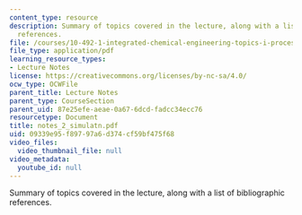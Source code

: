 ```yaml
---
content_type: resource
description: Summary of topics covered in the lecture, along with a list of bibliographic
  references.
file: /courses/10-492-1-integrated-chemical-engineering-topics-i-process-control-by-design-fall-2004/09339e95f89797a6d374cf59bf475f68_notes_2_simulatn.pdf
file_type: application/pdf
learning_resource_types:
- Lecture Notes
license: https://creativecommons.org/licenses/by-nc-sa/4.0/
ocw_type: OCWFile
parent_title: Lecture Notes
parent_type: CourseSection
parent_uid: 87e25efe-aeae-0a67-6dcd-fadcc34ecc76
resourcetype: Document
title: notes_2_simulatn.pdf
uid: 09339e95-f897-97a6-d374-cf59bf475f68
video_files:
  video_thumbnail_file: null
video_metadata:
  youtube_id: null
---
```

Summary of topics covered in the lecture, along with a list of bibliographic references.